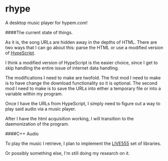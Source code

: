 # rhype
A desktop music player for hypem.com!

####The current state of things.

As it is, the song URLs are hidden away in the depths of HTML. There are two ways that I can go about this: parse the HTML or use a modified version of [HypeScript](https://github.com/fzakaria/HypeScript).

I think a modified version of HypeScript is the easier choice, since I get to skip handling the entire issue of internet data handling.

The modifications I need to make are twofold. The first mod I need to make is to have change the download functionality so it is optional. The second mod I need to make is to save the URLs into either a temporary file or into a variable within my program.

Once I have the URLs from HypeScript, I simply need to figure out a way to play said audio via a music player.

After I have the html acquisition working, I will transition to the daemonization of the program.



####C++ Audio

To play the music I retrieve, I plan to implement the [LIVE555](http://www.live555.com/liveMedia/) set of libraries.

Or possibly something else, I'm still doing my research on it.
